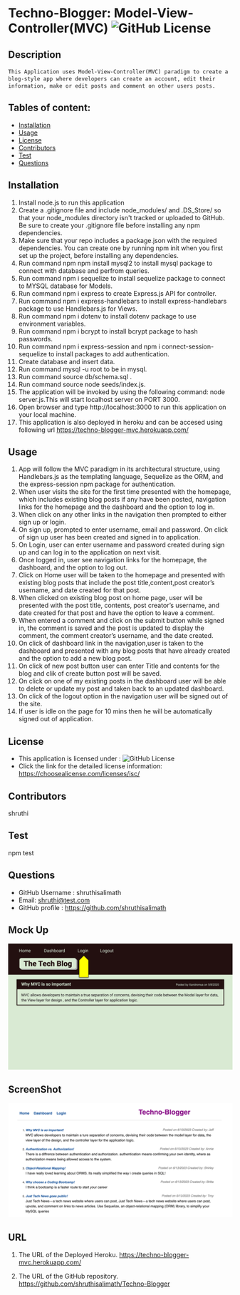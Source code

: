 # Techno-Blogger: Model-View-Controller(MVC) ![GitHub License](https://shields.io/badge/license-ISC-brightgreen)

## Description
    This Application uses Model-View-Controller(MVC) paradigm to create a blog-style app where developers can create an account, edit their information, make or edit posts and comment on other users posts.
    
## Tables of content:
  * [Installation](#installation)
  * [Usage](#usage)
  * [License](#license)
  * [Contributors](#contributors)
  * [Test](#test)
  * [Questions](#questions)

## Installation

1. Install node.js to run this application
2. Create a .gitignore file and include node_modules/ and .DS_Store/ so that your node_modules directory isn't tracked or uploaded to GitHub. Be sure to create your .gitignore file before installing any npm dependencies.
3. Make sure that your repo includes a package.json with the required dependencies. You can create one by running npm init when you first set up the project, before installing any dependencies.
4. Run command npm npm install mysql2 to install mysql package to connect with database and perfrom queries.
5. Run command npm i sequelize to install sequelize package to connect to MYSQL database for Models.
6. Run command npm i express to create Express.js API for controller.
7. Run command npm i express-handlebars to install express-handlebars package to use Handlebars.js for Views.
8. Run command npm i dotenv to install dotenv package to use environment variables.
9. Run command npm i bcrypt to install bcrypt package to hash passwords.
10. Run command npm i express-session and npm i connect-session-sequelize to install  packages to add authentication.
11. Create database and insert data.
12. Run command mysql -u root to be in mysql.
13. Run command source db/schema.sql .
14. Run command source node seeds/index.js.
15. The application will be invoked by using the following command: node server.js.This will start localhost server on PORT 3000.
16. Open browser and type http://localhost:3000 to run this application on your local machine.
17. This application is also deployed in heroku and can be accesed using following url
     https://techno-blogger-mvc.herokuapp.com/

## Usage 

1. App will follow the MVC paradigm in its architectural structure, using Handlebars.js as the templating language, Sequelize as the ORM, and the express-session npm package for authentication.
2. When user visits the site for the first time presented with the homepage, which includes existing blog posts if any have been posted, navigation links for the homepage and the dashboard and the option to log in.
3. When click on any other links in the navigation then prompted to either sign up or login.
4. On sign up, prompted to enter username, email and password. On click of sign up user has been created and signed in to application.
5. On Login, user can enter username and password created during sign up and can log in to the application on next visit.
6. Once logged in, user see navigation links for the homepage, the dashboard, and the option to log out.
7. Click on Home user will be taken to the homepage and presented with existing blog posts that include the post title,content,post creator’s username, and date created for that post.
8. When clicked on existing blog post on home page, user will be presented with the post title, contents, post creator’s username, and date created for that post and have the option to leave a comment.
9. When entered a comment and click on the submit button while signed in, the comment is saved and the post is updated to display the comment, the comment creator’s username, and the date created.
10. On click of dashboard link in the navigation,user is taken to the dashboard and presented with any blog posts that have already created and the option to add a new blog post.
11. On click of new post button user can enter Title and contents for the blog and clik of create button post will be saved.
12. On click on one of my existing posts in the dashboard user will be able to delete or update my post and taken back to an updated dashboard.
13. On click of the logout option in the navigation user will be signed out of the site.
14. If user is idle on the page for 10 mins then he will be automatically signed out of application.

## License  
* This application is licensed under : ![GitHub License](https://shields.io/badge/license-ISC-brightgreen)
* Click the link for the detailed license information: https://choosealicense.com/licenses/isc/

## Contributors
shruthi

## Test
npm test


## Questions
  * GitHub Username : shruthisalimath
  * Email: shruthi@test.com
  * GitHub profile : https://github.com/shruthisalimath 


## Mock Up
![Tech-Blog](public/Assets/Mockup-mvc.gif)


## ScreenShot
![Techno-Blogger](public/Assets/screen-short_MVC.png)
## URL
1. The URL of the Deployed Heroku.
   https://techno-blogger-mvc.herokuapp.com/

2. The URL of the GitHub repository.
  https://github.com/shruthisalimath/Techno-Blogger

